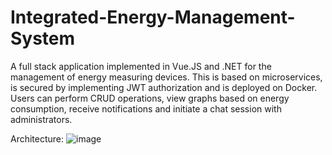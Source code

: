 # Integrated-Energy-Management-System

A full stack application implemented in Vue.JS and .NET for the management of energy measuring devices. This is
based on microservices, is secured by implementing JWT authorization and is deployed on Docker. Users can
perform CRUD operations, view graphs based on energy consumption, receive notifications and initiate a chat
session with administrators.

Architecture:
![image](https://github.com/yumenzx/Integrated-Energy-Management-System/assets/92437439/cc3f8e59-b687-43e3-a16a-9590176dcac1)
